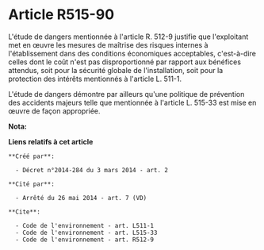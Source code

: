 # Article R515-90

L'étude de dangers mentionnée à l'article R. 512-9 justifie que l'exploitant met en œuvre les mesures de maîtrise des risques
internes à l'établissement dans des conditions économiques acceptables, c'est-à-dire celles dont le coût n'est pas
disproportionné par rapport aux bénéfices attendus, soit pour la sécurité globale de l'installation, soit pour la protection
des intérêts mentionnés à l'article L. 511-1. 

L'étude de dangers démontre par ailleurs qu'une politique de prévention des accidents majeurs telle que mentionnée à
l'article L. 515-33 est mise en œuvre de façon appropriée.

**Nota:**



**Liens relatifs à cet article**

	**Créé par**:

	  - Décret n°2014-284 du 3 mars 2014 - art. 2

	**Cité par**:

	  - Arrêté du 26 mai 2014 - art. 7 (VD)

	**Cite**:

	  - Code de l'environnement - art. L511-1
	  - Code de l'environnement - art. L515-33
	  - Code de l'environnement - art. R512-9
